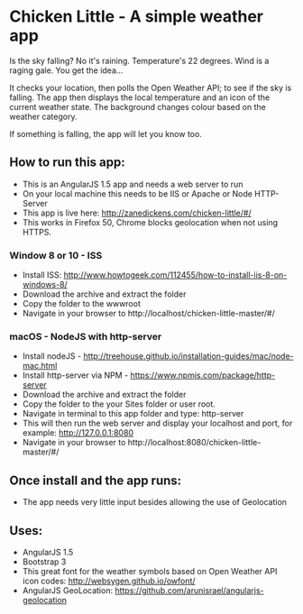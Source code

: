 # Chicken Little - A simple weather app
Is the sky falling? No it's raining. Temperature's 22 degrees. Wind is a raging gale. You get the idea...

It checks your location, then polls the Open Weather API; to see if the sky is falling. The app then displays the local temperature and an icon of the current weather state. The background changes colour based on the weather category. 

If something is falling, the app will let you know too.

## How to run this app:
- This is an AngularJS 1.5 app and needs a web server to run
- On your local machine this needs to be IIS or Apache or Node HTTP-Server
- This app is live here: http://zanedickens.com/chicken-little/#/ 
- This works in Firefox 50, Chrome blocks geolocation when not using HTTPS. 

### Window 8 or 10 - ISS
- Install ISS: http://www.howtogeek.com/112455/how-to-install-iis-8-on-windows-8/
- Download the archive and extract the folder
- Copy the folder to the wwwroot
- Navigate in your browser to http://localhost/chicken-little-master/#/

### macOS - NodeJS with http-server
- Install nodeJS - http://treehouse.github.io/installation-guides/mac/node-mac.html
- Install http-server via NPM - https://www.npmjs.com/package/http-server
- Download the archive and extract the folder
- Copy the folder to the your Sites folder or user root.
- Navigate in terminal to this app folder and type: http-server
- This will then run the web server and display your localhost and port, for example: http://127.0.0.1:8080
- Navigate in your browser to http://localhost:8080/chicken-little-master/#/

## Once install and the app runs:
- The app needs very little input besides allowing the use of Geolocation

## Uses: 
- AngularJS 1.5
- Bootstrap 3
- This great font for the weather symbols based on Open Weather API icon codes: http://websygen.github.io/owfont/
- AngularJS GeoLocation: https://github.com/arunisrael/angularjs-geolocation
